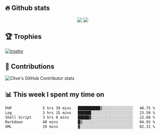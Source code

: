 ## &#128293; Github stats

<!-- GitHub Readme Streak Stats - https://github.com/DenverCoder1/github-readme-streak-stats -->
<p align="center">

<picture>
  <source 
    srcset="https://github-readme-stats.vercel.app/api?username=clivewalkden&count_private=true&show_icons=true&theme=darcula"
    media="(prefers-color-scheme: dark)"
  />
  <source
    srcset="https://github-readme-stats.vercel.app/api?username=clivewalkden&count_private=true&show_icons=true&theme=calm"
    media="(prefers-color-scheme: light), (prefers-color-scheme: no-preference)"
  />
  <img src="https://github-readme-stats.vercel.app/api?username=clivewalkden&count_private=true&show_icons=true&theme=darcula" />
</picture>

<a href="https://git.io/streak-stats" target="_blank">
  <img src="http://github-readme-streak-stats.herokuapp.com?user=clivewalkden&theme=darcula&date_format=j%20M%5B%20Y%5D" />
</a>

</p>

## &#127942; Trophies
[![trophy](https://github-profile-trophy.vercel.app/?username=clivewalkden&theme=onedark)](https://github.com/clivewalkden/github-profile-trophy)

## &#129309; Contributions
![Clive's GitHub Contributor stats](https://github-contributor-stats.vercel.app/api?username=clivewalkden)

## &#128202; This week I spent my time on
<!--START_SECTION:waka-->

```txt
PHP              5 hrs 39 mins   ██████████▒░░░░░░░░░░░░░░   40.75 %
Log              3 hrs 15 mins   ██████░░░░░░░░░░░░░░░░░░░   23.50 %
Shell Script     3 hrs 8 mins    █████▓░░░░░░░░░░░░░░░░░░░   22.60 %
Markdown         40 mins         █▒░░░░░░░░░░░░░░░░░░░░░░░   04.93 %
XML              19 mins         ▓░░░░░░░░░░░░░░░░░░░░░░░░   02.31 %
```

<!--END_SECTION:waka-->

